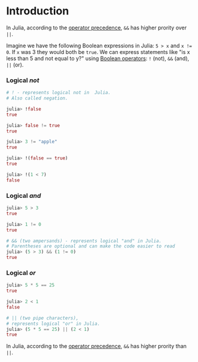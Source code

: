 # Introduction

In Julia, according to the [operator precedence](https://docs.julialang.org/en/v1/manual/mathematical-operations/#Operator-Precedence-and-Associativity), `&&` has higher prority over `||`.

Imagine we have the following Boolean expressions in Julia: `5 > x` and `x != 0`.
If `x` was 3 they would both be `true`.
We can express statements like "is x less than 5 and not equal to y?" using [Boolean operators](https://docs.julialang.org/en/v1/manual/mathematical-operations/#Boolean-Operators): `!` (not), `&&` (and), `||` (or).

### Logical _not_

```julia
# ! - represents logical not in  Julia.
# Also called negation.

julia> !false
true

julia> false != true
true

julia> 3 != "apple"
true

julia> !(false == true)
true

julia> !(1 < 7)
false
```

### Logical _and_

```julia
julia> 5 > 3
true

julia> 1 != 0
true

# && (two ampersands) - represents logical "and" in Julia.
# Parentheses are optional and can make the code easier to read
julia> (5 > 3) && (1 != 0)
true
```

### Logical _or_

```julia
julia> 5 * 5 == 25
true

julia> 2 < 1
false

# || (two pipe characters),
# represents logical "or" in Julia.
julia> (5 * 5 == 25) || (2 < 1)
true
```

In Julia, according to the [operator precedence](https://docs.julialang.org/en/v1/manual/mathematical-operations/#Operator-Precedence-and-Associativity), `&&` has higher prority than `||`.

